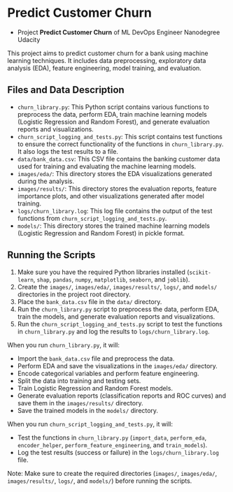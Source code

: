 # Predict Customer Churn

- Project **Predict Customer Churn** of ML DevOps Engineer Nanodegree Udacity

This project aims to predict customer churn for a bank using machine learning techniques. It includes data preprocessing, exploratory data analysis (EDA), feature engineering, model training, and evaluation.

## Files and Data Description

- `churn_library.py`: This Python script contains various functions to preprocess the data, perform EDA, train machine learning models (Logistic Regression and Random Forest), and generate evaluation reports and visualizations.
- `churn_script_logging_and_tests.py`: This script contains test functions to ensure the correct functionality of the functions in `churn_library.py`. It also logs the test results to a file.
- `data/bank_data.csv`: This CSV file contains the banking customer data used for training and evaluating the machine learning models.
- `images/eda/`: This directory stores the EDA visualizations generated during the analysis.
- `images/results/`: This directory stores the evaluation reports, feature importance plots, and other visualizations generated after model training.
- `logs/churn_library.log`: This log file contains the output of the test functions from `churn_script_logging_and_tests.py`.
- `models/`: This directory stores the trained machine learning models (Logistic Regression and Random Forest) in pickle format.

## Running the Scripts

1. Make sure you have the required Python libraries installed (`scikit-learn`, `shap`, `pandas`, `numpy`, `matplotlib`, `seaborn`, and `joblib`).
2. Create the `images/`, `images/eda/`, `images/results/`, `logs/`, and `models/` directories in the project root directory.
3. Place the `bank_data.csv` file in the `data/` directory.
4. Run the `churn_library.py` script to preprocess the data, perform EDA, train the models, and generate evaluation reports and visualizations.
5. Run the `churn_script_logging_and_tests.py` script to test the functions in `churn_library.py` and log the results to `logs/churn_library.log`.

When you run `churn_library.py`, it will:

- Import the `bank_data.csv` file and preprocess the data.
- Perform EDA and save the visualizations in the `images/eda/` directory.
- Encode categorical variables and perform feature engineering.
- Split the data into training and testing sets.
- Train Logistic Regression and Random Forest models.
- Generate evaluation reports (classification reports and ROC curves) and save them in the `images/results/` directory.
- Save the trained models in the `models/` directory.

When you run `churn_script_logging_and_tests.py`, it will:

- Test the functions in `churn_library.py` (`import_data`, `perform_eda`, `encoder_helper`, `perform_feature_engineering`, and `train_models`).
- Log the test results (success or failure) in the `logs/churn_library.log` file.

Note: Make sure to create the required directories (`images/`, `images/eda/`, `images/results/`, `logs/`, and `models/`) before running the scripts.



